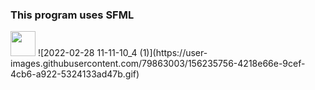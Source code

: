 ### This program uses SFML

<img src="https://media.giphy.com/media/i8zZdrpkyvZ0oi4dnT/giphy.gif" width="40" height="40" />
![2022-02-28 11-11-10_4 (1)](https://user-images.githubusercontent.com/79863003/156235756-4218e66e-9cef-4cb6-a922-5324133ad47b.gif)
